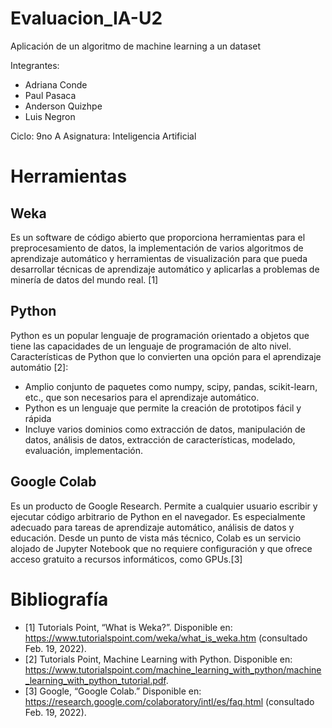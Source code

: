 # Evaluacion_IA-U2
Aplicación de un algoritmo de machine learning a un dataset


Integrantes:
* Adriana Conde
* Paul Pasaca
* Anderson Quizhpe
* Luis Negron

Ciclo: 9no A
Asignatura: Inteligencia Artificial

# Herramientas
## Weka
Es un software de código abierto que proporciona herramientas para el preprocesamiento de datos, la implementación de varios algoritmos de aprendizaje automático y herramientas de visualización para que pueda desarrollar técnicas de aprendizaje automático y aplicarlas a problemas de minería de datos del mundo real. [1]

## Python
Python es un popular lenguaje de programación orientado a objetos que tiene las capacidades de un lenguaje de programación de alto nivel. Características de Python que lo convierten una opción para el aprendizaje automátio [2]:
- Amplio conjunto de paquetes como numpy, scipy, pandas, scikit-learn, etc., que son necesarios para el aprendizaje automático.
- Python es un lenguaje que permite la creación de prototipos fácil y rápida
- Incluye varios dominios como extracción de datos, manipulación de datos, análisis de datos, extracción de características, modelado, evaluación, implementación.


## Google Colab
Es un producto de Google Research. Permite a cualquier usuario escribir y ejecutar código arbitrario de Python en el navegador. Es especialmente adecuado para tareas de aprendizaje automático, análisis de datos y educación. Desde un punto de vista más técnico, Colab es un servicio alojado de Jupyter Notebook que no requiere configuración y que ofrece acceso gratuito a recursos informáticos, como GPUs.[3]



# Bibliografía
- [1] Tutorials Point, “What is Weka?”. Disponible en: https://www.tutorialspoint.com/weka/what_is_weka.htm (consultado Feb. 19, 2022).
- [2] Tutorials Point, Machine Learning with Python. Disponible en: https://www.tutorialspoint.com/machine_learning_with_python/machine_learning_with_python_tutorial.pdf.
- [3] Google, “Google Colab.” Disponible en: https://research.google.com/colaboratory/intl/es/faq.html (consultado Feb. 19, 2022).
